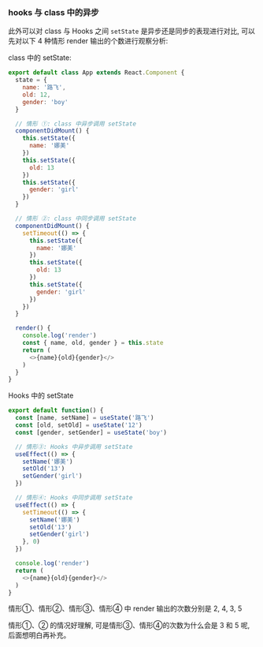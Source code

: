 ### hooks 与 class 中的异步

此外可以对 class 与 Hooks 之间 `setState` 是异步还是同步的表现进行对比, 可以先对以下 4 种情形 render 输出的个数进行观察分析:

class 中的 setState:

```js
export default class App extends React.Component {
  state = {
    name: '路飞',
    old: 12,
    gender: 'boy'
  }

  // 情形 ①: class 中异步调用 setState
  componentDidMount() {
    this.setState({
      name: '娜美'
    })
    this.setState({
      old: 13
    })
    this.setState({
      gender: 'girl'
    })
  }

  // 情形 ②: class 中同步调用 setState
  componentDidMount() {
    setTimeout(() => {
      this.setState({
        name: '娜美'
      })
      this.setState({
        old: 13
      })
      this.setState({
        gender: 'girl'
      })
    })
  }

  render() {
    console.log('render')
    const { name, old, gender } = this.state
    return (
      <>{name}{old}{gender}</>
    )
  }
}
```

Hooks 中的 setState

```js
export default function() {
  const [name, setName] = useState('路飞')
  const [old, setOld] = useState('12')
  const [gender, setGender] = useState('boy')

  // 情形③: Hooks 中异步调用 setState
  useEffect(() => {
    setName('娜美')
    setOld('13')
    setGender('girl')
  })

  // 情形④: Hooks 中同步调用 setState
  useEffect(() => {
    setTimeout(() => {
      setName('娜美')
      setOld('13')
      setGender('girl')
    }, 0)
  })

  console.log('render')
  return (
    <>{name}{old}{gender}</>
  )
}
```

情形①、情形②、情形③、情形④ 中 render 输出的次数分别是 2, 4, 3, 5

情形①、② 的情况好理解, 可是情形③、情形④的次数为什么会是 3 和 5 呢, 后面想明白再补充。